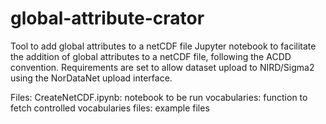 # global-attribute-crator
Tool to add global attributes to a netCDF file
Jupyter notebook to facilitate the addition of global attributes to a netCDF file, following the ACDD convention. 
Requirements are set to allow dataset upload to NIRD/Sigma2 using the NorDataNet upload interface. 

Files:
CreateNetCDF.ipynb: notebook to be run
vocabularies: function to fetch controlled vocabularies
files: example files
